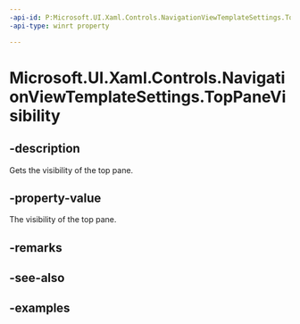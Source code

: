 ```yaml
---
-api-id: P:Microsoft.UI.Xaml.Controls.NavigationViewTemplateSettings.TopPaneVisibility
-api-type: winrt property

---
```

<!-- Property syntax.
public Visibility TopPaneVisibility { get; }
-->

# Microsoft.UI.Xaml.Controls.NavigationViewTemplateSettings.TopPaneVisibility


## -description

Gets the visibility of the top pane.


## -property-value

The visibility of the top pane.


## -remarks


## -see-also


## -examples


